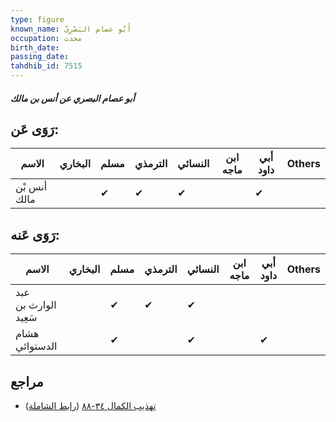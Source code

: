 ```yaml
---
type: figure
known_name: أَبُو عصام البَصْرِيّ
occupation: محدث
birth_date:
passing_date:
tahdhib_id: 7515
---
```

##### أبو عصام البصري عن أنس بن مالك

## رَوَى عَن:
| الاسم        | البخاري | مسلم | الترمذي | النسائي | ابن ماجه | أبي داود | Others |
| ------------ | ------- | ---- | ------- | ------- | -------- | -------- | ------ |
| أنس بْن مالك |         | ✔    | ✔       | ✔       |          | ✔        |        |
## رَوَى عَنه:
| الاسم                | البخاري | مسلم | الترمذي | النسائي | ابن ماجه | أبي داود | Others |
| -------------------- | ------- | ---- | ------- | ------- | -------- | -------- | ------ |
| عبد الوارث بن سَعِيد |         | ✔    | ✔       | ✔       |          |          |        |
| هشام الدستوائي       |         | ✔    |         | ✔       |          | ✔        |        |
## مراجع
- [تهذيب الكمال ٣٤-٨٨](obsidian://open?vault=Tahdhib-al-Kamal&file=Figures/٧٥١٥-أبو%20عصام%20البصري%20عن%20أنس%20بن%20مالك) ([رابط الشاملة](https://shamela.ws/book/3722/18205))